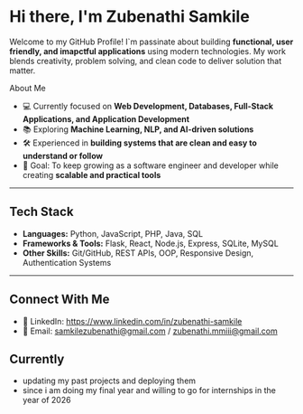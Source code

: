# Hi there, I'm Zubenathi Samkile

Welcome to my GitHub Profile!
I`m passinate about building **functional, user friendly, and imapctful applications** using modern technologies. My work blends creativity, problem solving, and clean code to deliver solution that matter.

 About Me
- 💻 Currently focused on **Web Development, Databases, Full-Stack Applications, and Application Development**  
- 📚 Exploring **Machine Learning, NLP, and AI-driven solutions**  
- 🛠️ Experienced in **building systems that are clean and easy to understand or follow**  
- 🎯 Goal: To keep growing as a software engineer and developer while creating **scalable and practical tools** 

---
## Tech Stack
- **Languages:** Python, JavaScript, PHP, Java, SQL  
- **Frameworks & Tools:** Flask, React, Node.js, Express, SQLite, MySQL  
- **Other Skills:** Git/GitHub, REST APIs, OOP, Responsive Design, Authentication Systems  
---

## Connect With Me  
- 💼 LinkedIn: https://www.linkedin.com/in/zubenathi-samkile    
- 📧 Email: samkilezubenathi@gmail.com / zubenathi.mmiii@gmail.com

## Currently 
- updating my past projects and deploying them
- since i am doing my final year and willing to go for internships in the year of 2026
  
